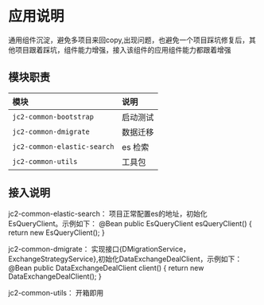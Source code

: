 # 应用说明
通用组件沉淀，避免多项目来回copy,出现问题，也避免一个项目踩坑修复后，其他项目跟着踩坑，组件能力增强，接入该组件的应用组件能力都跟着增强

## 模块职责

| 模块                          | 说明    |
|:----------------------------|:------|
| `jc2-common-bootstrap`      | 启动测试  |
| `jc2-common-dmigrate`       | 数据迁移  |
| `jc2-common-elastic-search` | es 检索 |
| `jc2-common-utils`          | 工具包   |

## 接入说明

jc2-common-elastic-search： 项目正常配置es的地址，初始化EsQueryClient。示例如下：
@Bean
public EsQueryClient esQueryClient() {
return new EsQueryClient();
}

jc2-common-dmigrate： 实现接口{DMigrationService，ExchangeStrategyService},初始化DataExchangeDealClient，示例如下：
@Bean
public DataExchangeDealClient client() {
return new DataExchangeDealClient();
}

jc2-common-utils： 开箱即用

